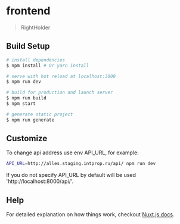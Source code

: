 # frontend

> RightHolder

## Build Setup

``` bash
# install dependencies
$ npm install # Or yarn install

# serve with hot reload at localhost:3000
$ npm run dev

# build for production and launch server
$ npm run build
$ npm start

# generate static project
$ npm run generate
```

## Customize

To change api address use env API_URL, for example:

``` bash
API_URL=http://alles.staging.intprop.ru/api/ npm run dev
```

If you do not specify API_URL by default will be used 'http://localhost:8000/api/'.

## Help

For detailed explanation on how things work, checkout [Nuxt.js docs](https://nuxtjs.org).
